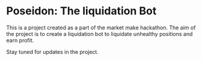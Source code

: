 # Poseidon: The liquidation Bot

This is a project created as a part of the market make hackathon.
The aim of the project is to create a liquidation bot to liquidate unhealthy positions and earn profit.

Stay tuned for updates in the project.
